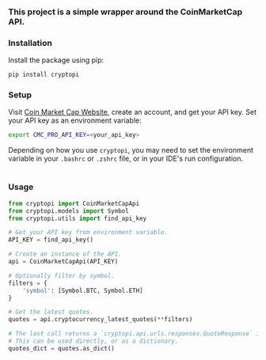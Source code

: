 ### This project is a simple wrapper around the CoinMarketCap API.

### Installation

Install the package using pip:

```bash
pip install cryptopi
```

### Setup
Visit [Coin Market Cap Website](https://pro.coinmarketcap.com/), create an account, and get your API key.
Set your API key as an environment variable:

```bash
export CMC_PRO_API_KEY=<your_api_key>
````

Depending on how you use `cryptopi`, you may need to set the environment variable in your `.bashrc` or `.zshrc` file, or in your IDE's run configuration.

#

### Usage

```python
from cryptopi import CoinMarketCapApi
from cryptopi.models import Symbol
from cryptopi.utils import find_api_key

# Get your API key from environment variable.
API_KEY = find_api_key()

# Create an instance of the API.
api = CoinMarketCapApi(API_KEY)

# Optionally filter by symbol.
filters = {
    'symbol': [Symbol.BTC, Symbol.ETH]
}

# Get the latest quotes.
quotes = api.cryptocurrency_latest_quotes(**filters)

# The last call returns a `cryptopi.api.urls.responses.QuoteResponse` instance.
# This can be used directly, or as a dictionary.
quotes_dict = quotes.as_dict()
```